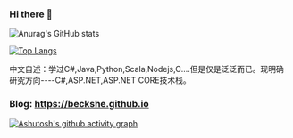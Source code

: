 ### Hi there 👋

<!-- 
**BeckShe/BeckShe** is a ✨ _special_ ✨ repository because its `README.md` (this file) appears on your GitHub profile.

Here are some ideas to get you started:

- 🔭 I’m currently working on ...
- 🌱 I’m currently learning ...
- 👯 I’m looking to collaborate on ...
- 🤔 I’m looking for help with ...
- 💬 Ask me about ...
- 📫 How to reach me: ...
- 😄 Pronouns: ...
- ⚡ Fun fact: ... -->

![Anurag's GitHub stats](https://github-readme-stats.vercel.app/api?username=BeckShe&show_icons=true&)

<!-- [![Top Langs](https://github-readme-stats.vercel.app/api/top-langs/?username=BeckShe)](https://github.com/anuraghazra/github-readme-stats) -->
[![Top Langs](https://github-readme-stats.vercel.app/api/top-langs/?username=BeckShe&layout=compact&)](https://github.com/anuraghazra/github-readme-stats)

中文自述：学过C#,Java,Python,Scala,Nodejs,C....但是仅是泛泛而已。现明确研究方向----C#,ASP.NET,ASP.NET CORE技术栈。

### Blog: https://beckshe.github.io 


<!-- <script type="text/javascript" src="/js.users.51.la/21236077.js"></script> -->


<!-- &theme=cobalt   加个参数即可,更换主题皮肤 -->
<!-- 修改github个人首页链接:https://github.com/anuraghazra/github-readme-stats/blob/master/readme.md -->

[![Ashutosh's github activity graph](https://activity-graph.herokuapp.com/graph?username=BeckShe)](https://github.com/BeckShe/github-readme-activity-graph)
